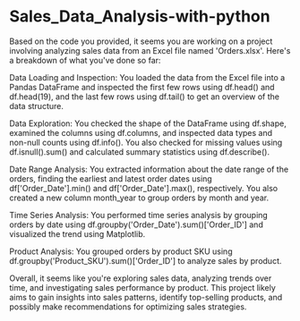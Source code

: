 # Sales_Data_Analysis-with-python
Based on the code you provided, it seems you are working on a project involving analyzing sales data from an Excel file named 'Orders.xlsx'. Here's a breakdown of what you've done so far:

Data Loading and Inspection: You loaded the data from the Excel file into a Pandas DataFrame and inspected the first few rows using df.head() and df.head(19), and the last few rows using df.tail() to get an overview of the data structure.

Data Exploration: You checked the shape of the DataFrame using df.shape, examined the columns using df.columns, and inspected data types and non-null counts using df.info(). You also checked for missing values using df.isnull().sum() and calculated summary statistics using df.describe().

Date Range Analysis: You extracted information about the date range of the orders, finding the earliest and latest order dates using df['Order_Date'].min() and df['Order_Date'].max(), respectively. You also created a new column month_year to group orders by month and year.

Time Series Analysis: You performed time series analysis by grouping orders by date using df.groupby('Order_Date').sum()['Order_ID'] and visualized the trend using Matplotlib.

Product Analysis: You grouped orders by product SKU using df.groupby('Product_SKU').sum()['Order_ID'] to analyze sales by product.

Overall, it seems like you're exploring sales data, analyzing trends over time, and investigating sales performance by product. This project likely aims to gain insights into sales patterns, identify top-selling products, and possibly make recommendations for optimizing sales strategies.
